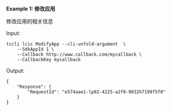 **Example 1: 修改应用**

修改应用的相关信息

Input: 

```
tccli lcic ModifyApp --cli-unfold-argument  \
    --SdkAppId 1 \
    --Callback http://www.callback.com/mycallback \
    --CallbackKey mycallback
```

Output: 
```
{
    "Response": {
        "RequestId": "e574aae1-lp02-4225-a2f8-9032h7199f5f0"
    }
}
```

